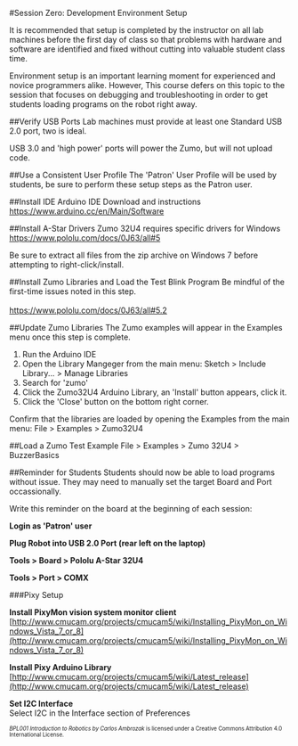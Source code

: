 #Session Zero: Development Environment Setup

It is recommended that setup is completed by the instructor
on all lab machines before the first day of class so that problems
with hardware and software are identified and fixed without cutting into
valuable student class time.

Environment setup is an important learning moment for experienced and novice
programmers alike.  However, This course defers on this topic to the
session that focuses on debugging and troubleshooting in order to get
students loading programs on the robot right away.

##Verify USB Ports
Lab machines must provide at least one Standard USB 2.0 port, two is ideal.

USB 3.0 and 'high power' ports will power the Zumo, but will not upload code.

##Use a Consistent User Profile
The 'Patron' User Profile will be used by students, be sure to perform these setup steps as the Patron user.

##Install IDE
Arduino IDE Download and instructions<br>
https://www.arduino.cc/en/Main/Software

##Install A-Star Drivers
Zumo 32U4 requires specific drivers for Windows<br>
https://www.pololu.com/docs/0J63/all#5

Be sure to extract all files from the zip archive on Windows 7 before attempting to right-click/install.

##Install Zumo Libraries and Load the Test Blink Program
Be mindful of the first-time issues noted in this step.<br><br>
https://www.pololu.com/docs/0J63/all#5.2

##Update Zumo Libraries
The Zumo examples will appear in the Examples menu once this step is complete.

1. Run the Arduino IDE
2. Open the Library Mangeger from the main menu: Sketch > Include Library... > Manage Libraries
3. Search for 'zumo'
4. Click the Zumo32U4 Arduino Library, an 'Install' button appears, click it.
5. Click the 'Close' button on the bottom right corner.

Confirm that the libraries are loaded by opening the Examples from the main menu: File > Examples > Zumo32U4

##Load a Zumo Test Example
File > Examples > Zumo 32U4 > BuzzerBasics

##Reminder for Students
Students should now be able to load programs without issue.  They may need to manually set the target Board and Port occassionally.

Write this reminder on the board at the beginning of each session:

**Login as 'Patron' user**

**Plug Robot into USB 2.0 Port (rear left on the laptop)**

**Tools > Board > Pololu A-Star 32U4**

**Tools > Port > COMX**

###Pixy Setup

**Install PixyMon vision system monitor client**
[http://www.cmucam.org/projects/cmucam5/wiki/Installing_PixyMon_on_Windows_Vista_7_or_8](http://www.cmucam.org/projects/cmucam5/wiki/Installing_PixyMon_on_Windows_Vista_7_or_8)

**Install Pixy Arduino Library**<br>
[http://www.cmucam.org/projects/cmucam5/wiki/Latest_release](http://www.cmucam.org/projects/cmucam5/wiki/Latest_release)<br>

**Set I2C Interface**<br>
Select I2C in the Interface section of Preferences<br>


<sup><sub>*BPL001 Introduction to Robotics by Carlos Ambrozak* is licensed under a Creative Commons Attribution 4.0 International License.</sub></sup>

